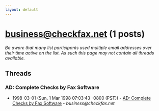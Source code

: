 ```yaml
---
layout: default
---
```


# business@checkfax.net (1 posts)

_Be aware that many list participants used multiple email addresses over their time active on the list. As such this page may not contain all threads available._

## Threads

### AD: Complete Checks by Fax Software
+ 1998-03-01 (Sun, 1 Mar 1998 07:03:43 -0800 (PST)) - [AD: Complete Checks by Fax Software](/archive/1998/03/6b57878d02700d7e49ed278d5ea0c364cc8704a615f0e655d783f2cf33eb7834) - _business@checkfax.net_

